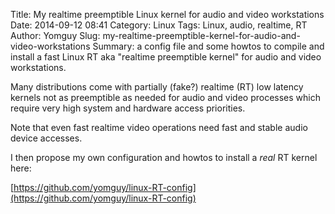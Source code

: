 Title: My realtime preemptible Linux kernel for audio and video workstations
Date: 2014-09-12 08:41
Category: Linux
Tags: Linux, audio, realtime, RT
Author: Yomguy
Slug: my-realtime-preemptible-kernel-for-audio-and-video-workstations
Summary: a config file and some howtos to compile and install a fast Linux RT aka "realtime preemptible kernel" for audio and video workstations.

Many distributions come with partially (fake?) realtime (RT) low latency kernels not as preemptible as needed for audio and video processes which require very high system and hardware access priorities.

Note that even fast realtime video operations need fast and stable audio device accesses.

I then propose my own configuration and howtos to install a *real* RT kernel here:

[https://github.com/yomguy/linux-RT-config](https://github.com/yomguy/linux-RT-config)

